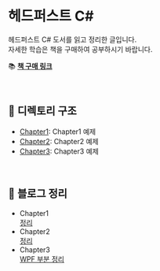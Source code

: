 ﻿# 헤드퍼스트 C#

헤드퍼스트 C# 도서를 읽고 정리한 글입니다.  
자세한 학습은 책을 구매하여 공부하시기 바랍니다.

📚 **[책 구매 링크](https://product.kyobobook.co.kr/detail/S000211338172)**

<br>

## 📂 디렉토리 구조

- [Chapter1](./Chapter1): Chapter1 예제
- [Chapter2](./Chapter2): Chapter2 예제
- [Chapter3](./Chapter3): Chapter3 예제

<br>

## 📝 블로그 정리
- Chapter1   
  [정리](https://shine94.tistory.com/446)
- Chapter2   
  [정리](https://shine94.tistory.com/448)
- Chapter3   
  [WPF 부분 정리](https://shine94.tistory.com/454)
